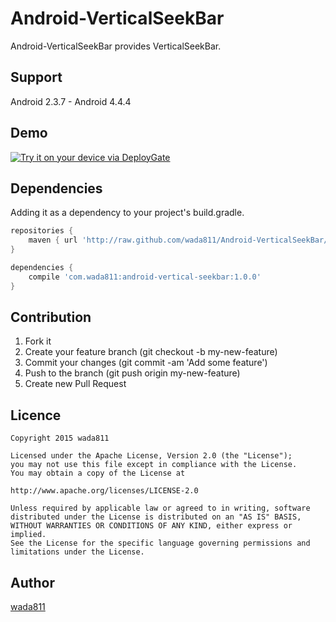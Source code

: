 Android-VerticalSeekBar
====

Android-VerticalSeekBar provides VerticalSeekBar.

## Support

Android 2.3.7 - Android 4.4.4

## Demo
[<img src="https://dply.me/w81lvi/button/large" alt="Try it on your device via DeployGate">](https://dply.me/w81lvi#install)

## Dependencies

Adding it as a dependency to your project's build.gradle.

```groovy
repositories {
    maven { url 'http://raw.github.com/wada811/Android-VerticalSeekBar/master/repository/' }
}

dependencies {
    compile 'com.wada811:android-vertical-seekbar:1.0.0'
}
```

## Contribution

1. Fork it
2. Create your feature branch (git checkout -b my-new-feature)
3. Commit your changes (git commit -am 'Add some feature')
4. Push to the branch (git push origin my-new-feature)
5. Create new Pull Request

## Licence

    Copyright 2015 wada811

    Licensed under the Apache License, Version 2.0 (the "License");
    you may not use this file except in compliance with the License.
    You may obtain a copy of the License at

    http://www.apache.org/licenses/LICENSE-2.0

    Unless required by applicable law or agreed to in writing, software
    distributed under the License is distributed on an "AS IS" BASIS,
    WITHOUT WARRANTIES OR CONDITIONS OF ANY KIND, either express or implied.
    See the License for the specific language governing permissions and
    limitations under the License.

## Author

[wada811](https://github.com/wada811)